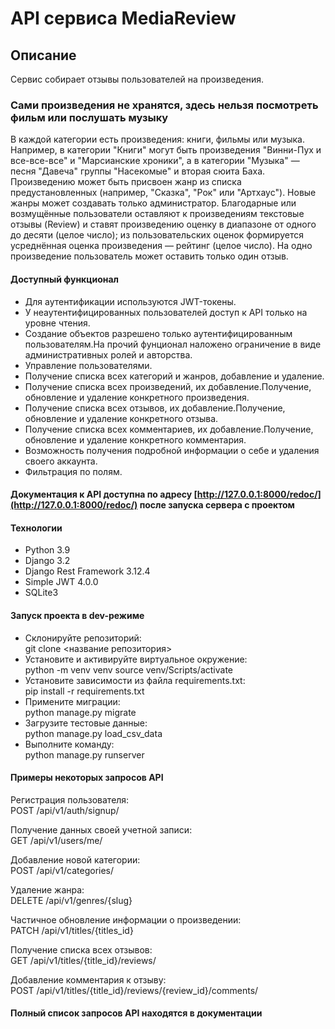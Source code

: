 # API сервиса MediaReview

## Описание

Сервис собирает отзывы пользователей на произведения.
  
### Сами произведения не хранятся, здесь нельзя посмотреть фильм или послушать музыку

В каждой категории есть произведения: книги, фильмы или музыка. Например, в категории "Книги" могут быть произведения "Винни-Пух и все-все-все" и "Марсианские хроники", а в категории "Музыка" — песня "Давеча" группы "Насекомые" и вторая сюита Баха. Произведению может быть присвоен жанр из списка предустановленных (например, "Сказка", "Рок" или "Артхаус"). Новые жанры может создавать только администратор.
Благодарные или возмущённые пользователи оставляют к произведениям текстовые отзывы (Review) и ставят произведению оценку в диапазоне от одного до десяти (целое число); из пользовательских оценок формируется усреднённая оценка произведения — рейтинг (целое число). На одно произведение пользователь может оставить только один отзыв.

#### Доступный функционал

- Для аутентификации используются JWT-токены.
- У неаутентифицированных пользователей доступ к API только на уровне чтения.
- Создание объектов разрешено только аутентифицированным пользователям.На прочий фунционал наложено ограничение в виде административных ролей и авторства.
- Управление пользователями.
- Получение списка всех категорий и жанров, добавление и удаление.
- Получение списка всех произведений, их добавление.Получение, обновление и удаление конкретного произведения.
- Получение списка всех отзывов, их добавление.Получение, обновление и удаление конкретного отзыва.  
- Получение списка всех комментариев, их добавление.Получение, обновление и удаление конкретного комментария.
- Возможность получения подробной информации о себе и удаления своего аккаунта.
- Фильтрация по полям.

#### Документация к API доступна по адресу [http://127.0.0.1:8000/redoc/](http://127.0.0.1:8000/redoc/) после запуска сервера с проектом

#### Технологии

- Python 3.9
- Django 3.2
- Django Rest Framework 3.12.4
- Simple JWT 4.0.0
- SQLite3

#### Запуск проекта в dev-режиме

- Склонируйте репозиторий:  
 git clone <название репозитория> 
- Установите и активируйте виртуальное окружение:  
 python -m venv venv 
 source venv/Scripts/activate 
- Установите зависимости из файла requirements.txt:   
 pip install -r requirements.txt 
- Примените миграции:   
 python manage.py migrate 
- Загрузите тестовые данные:  
 python manage.py load_csv_data 
- Выполните команду:   
 python manage.py runserver 

#### Примеры некоторых запросов API

Регистрация пользователя:  
 POST /api/v1/auth/signup/ 
  
Получение данных своей учетной записи:  
 GET /api/v1/users/me/ 
  
Добавление новой категории:  
 POST /api/v1/categories/ 
  
Удаление жанра:  
 DELETE /api/v1/genres/{slug} 
  
Частичное обновление информации о произведении:  
 PATCH /api/v1/titles/{titles_id} 
  
Получение списка всех отзывов:  
 GET /api/v1/titles/{title_id}/reviews/ 
   
Добавление комментария к отзыву:  
 POST /api/v1/titles/{title_id}/reviews/{review_id}/comments/ 
    

#### Полный список запросов API находятся в документации
